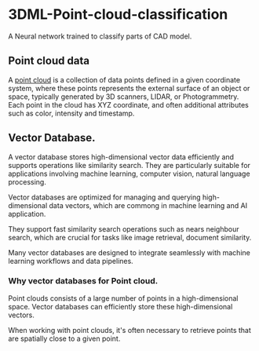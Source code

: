 # 3DML-Point-cloud-classification

A Neural network trained to classify parts of CAD model.

## Point cloud data

A [point cloud](https://pointclouds.org/documentation/tutorials/pcd_file_format.html "Point cloud ") is a collection of data points defined in a given coordinate system, where these points represents the external surface of an object or space, typically generated by 3D scanners, LIDAR, or Photogrammetry. Each point in the cloud has XYZ coordinate, and often additional attributes such as color, intensity and timestamp.

## Vector Database.

A vector database stores high-dimensional vector data efficiently and supports operations like similarity search. They are particularly suitable for applications involving machine learning, computer vision, natural language processing.

Vector databases are optimized for managing and querying high-dimensional data vectors, which are commong in machine learning and AI application.

They support fast similarity search operations such as nears neighbour search, which are crucial for tasks like image retrieval, document similarity.

Many vector databases are designed to integrate seamlessly with machine learning workflows and data pipelines.

### Why vector databases for Point cloud.

Point clouds consists of a large number of points in a high-dimensional space. Vector databases can efficiently store these high-dimensional vectors.

When working with point clouds, it's often necessary to retrieve points that are spatially close to a given point.

